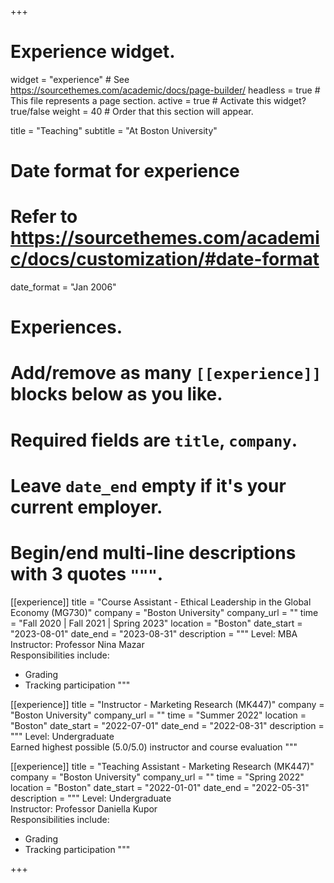 +++
# Experience widget.
widget = "experience"  # See https://sourcethemes.com/academic/docs/page-builder/
headless = true  # This file represents a page section.
active = true  # Activate this widget? true/false
weight = 40  # Order that this section will appear.

title = "Teaching"
subtitle = "At Boston University"

# Date format for experience
#   Refer to https://sourcethemes.com/academic/docs/customization/#date-format
date_format = "Jan 2006"

# Experiences.
#   Add/remove as many `[[experience]]` blocks below as you like.
#   Required fields are `title`, `company`.
#   Leave `date_end` empty if it's your current employer.
#   Begin/end multi-line descriptions with 3 quotes `"""`.
[[experience]]
  title = "Course Assistant - Ethical Leadership in the Global Economy (MG730)"
  company = "Boston University"
  company_url = ""
  time = "Fall 2020 | Fall 2021 | Spring 2023"
  location = "Boston"
  date_start = "2023-08-01"
  date_end = "2023-08-31"
  description = """
  Level: MBA  
  Instructor: Professor Nina Mazar  
  Responsibilities include:
  
  * Grading
  * Tracking participation
  """

[[experience]]
  title = "Instructor - Marketing Research (MK447)"
  company = "Boston University"
  company_url = ""
  time = "Summer 2022"
  location = "Boston"
  date_start = "2022-07-01"
  date_end = "2022-08-31"
  description = """
  Level: Undergraduate  
  Earned highest possible (5.0/5.0) instructor and course evaluation
  """

[[experience]]
  title = "Teaching Assistant - Marketing Research (MK447)"
  company = "Boston University"
  company_url = ""
  time = "Spring 2022"
  location = "Boston"
  date_start = "2022-01-01"
  date_end = "2022-05-31"
  description = """
  Level: Undergraduate  
  Instructor: Professor Daniella Kupor  
  Responsibilities include:
  
  * Grading
  * Tracking participation
  """
  
+++
